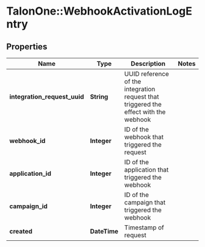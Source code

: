# TalonOne::WebhookActivationLogEntry

## Properties
Name | Type | Description | Notes
------------ | ------------- | ------------- | -------------
**integration_request_uuid** | **String** | UUID reference of the integration request that triggered the effect with the webhook | 
**webhook_id** | **Integer** | ID of the webhook that triggered the request | 
**application_id** | **Integer** | ID of the application that triggered the webhook | 
**campaign_id** | **Integer** | ID of the campaign that triggered the webhook | 
**created** | **DateTime** | Timestamp of request | 


